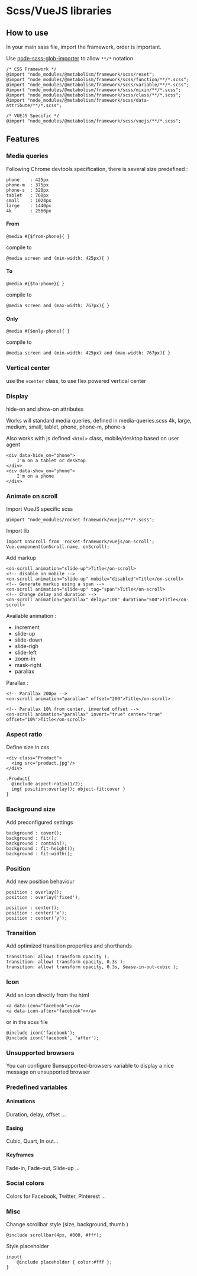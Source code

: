 # Scss/VueJS libraries

## How to use

In your main sass file, import the framework, order is important.

Use [node-sass-glob-importer](https://www.npmjs.com/package/node-sass-glob-importer) to allow `**/*` notation

    /* CSS Framework */
    @import "node_modules/@metabolism/framework/scss/reset";
    @import "node_modules/@metabolism/framework/scss/function/**/*.scss";
    @import "node_modules/@metabolism/framework/scss/variable/**/*.scss";
    @import "node_modules/@metabolism/framework/scss/mixin/**/*.scss";
    @import "node_modules/@metabolism/framework/scss/class/**/*.scss";
    @import "node_modules/@metabolism/framework/scss/data-attribute/**/*.scss";
    
    /* VUEJS Specific */
    @import "node_modules/@metabolism/framework/scss/vuejs/**/*.scss";
    
## Features

### Media queries

 Following Chrome devtools specification, there is several size predefined :

    phone    : 425px
    phone-m  : 375px
    phone-s  : 320px
    tablet   : 768px
    small    : 1024px
    large    : 1440px
    4k       : 2560px

#### From

    @media #{$from-phone}{ }

 compile to

    @media screen and (min-width: 425px){ }

#### To

    @media #{$to-phone}{ }

 compile to

    @media screen and (max-width: 767px){ }

#### Only

    @media #{$only-phone}{ }

 compile to

    @media screen and (min-width: 425px) and (max-width: 767px){ }

### Vertical center

 use the `vcenter` class, to use flex powered vertical center

### Display

 hide-on and show-on attributes

 Works will standard media queries, defined in media-queries.scss
 4k, large, medium, small, tablet, phone, phone-m, phone-s

 Also works with js defined `<html>` class, mobile/desktop based on user agent

    <div data-hide_on="phone">
        I'm on a tablet or desktop
    </div>
    <div data-show_on="phone">
        I'm on a phone
    </div>
    
### Animate on scroll

 Import VueJS specific scss

    @import "node_modules/rocket-framework/vuejs/**/*.scss";

 Import lib

    import onScroll from 'rocket-framework/vuejs/on-scroll';
    Vue.component(onScroll.name, onScroll);
    
 Add markup
   
    <on-scroll animation="slide-up">Title</on-scroll>
    <!-- disable on mobile -->
    <on-scroll animation="slide-up" mobile="disabled">Title</on-scroll>
    <!-- Generate markup using a span -->
    <on-scroll animation="slide-up" tag="span">Title</on-scroll>
    <!-- Change delay and duration -->
    <on-scroll animation="parallax" delay="100" duration="500">Title</on-scroll>
    
 Available animation : 
  - increment
  - slide-up
  - slide-down
  - slide-righ
  - slide-left
  - zoom-in
  - mask-right
  - parallax
  
 Parallax : 
 
    <!-- Parallax 200px -->
    <on-scroll animation="parallax" offset="200">Title</on-scroll>
   
    <!-- Parallax 10% from center, inverted offset -->
    <on-scroll animation="parallax" invert="true" center="true" offset="10%">Title</on-scroll>


### Aspect ratio

 Define size in css
 
    <div class="Product">
      <img src="product.jpg"/>
    </div>

    .Product{
      @include aspect-ratio(1/2);
      img{ position:overlay(); object-fit:cover }
    }

### Background size

Add preconfigured settings

    background : cover();
    background : fit();
    background : contain();
    background : fit-height();
    background : fit-width();

### Position

 Add new position behaviour
 
    position : overlay();
    position : overlay('fixed');

    position : center();
    position : center('x');
    position : center('y');

### Transition

 Add optimized transition properties and shorthands
 
    transition: allow( transform opacity );
    transition: allow( transform opacity, 0.3s );
    transition: allow( transform opacity, 0.3s, $ease-in-out-cubic );

### Icon

 Add an icon directly from the html

    <a data-icon="facebook"></a>
    <a data-icon-after="facebook"></a>

or in the scss file

    @include icon('facebook');
    @include icon('facebook', 'after');

 
### Unsupported browsers

 You can configure $unsupported-browsers variable to display a nice message on unsupported browser

### Predefined variables

#### Animations

 Duration, delay, offset ...

#### Easing
 
 Cubic, Quart, In out...
 
#### Keyframes

 Fade-in, Fade-out, Slide-up ...

### Social colors

 Colors for Facebook, Twitter, Pinterest ...

### Misc
   
 Change scrollbar style (size, background, thumb )

    @include scrollbar(4px, #000, #fff);
 
 Style placeholder
 
    input{
        @include placeholder { color:#fff };
    }

